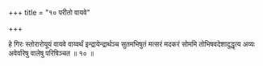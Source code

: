 +++
title = "१० परीतो वायवे"

+++

हे गिरः स्तोरारोयूयं वायवे वाय्वर्थं इन्द्रायेन्द्रार्थञ्च सुतमभिषुतं मत्सरं मदकरं सोममि तोभिषवदेशादुद्धृत्य अव्यः अवेर्वारेषु वालेषु परिषिञ्चत ॥ १० ॥